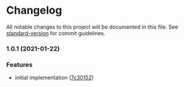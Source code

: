# Changelog

All notable changes to this project will be documented in this file. See [standard-version](https://github.com/conventional-changelog/standard-version) for commit guidelines.

### 1.0.1 (2021-01-22)


### Features

* initial implementation ([7c30152](https://github.com/moxystudio/redux-await-actions/commit/7c30152d8423cc5436759ca9495953844e2603cc))
